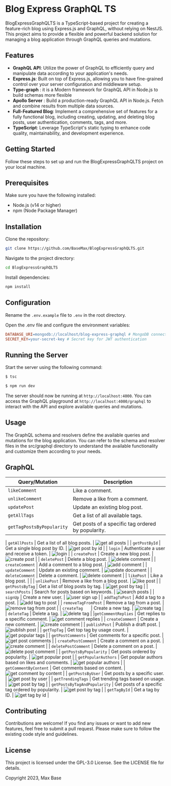 # Blog Express GraphQL TS

BlogExpressGraphQLTS is a TypeScript-based project for creating a feature-rich blog using Express.js and GraphQL, without relying on NestJS. This project aims to provide a flexible and powerful backend solution for managing a blog application through GraphQL queries and mutations.

## Features

- **GraphQL API**: Utilize the power of GraphQL to efficiently query and manipulate data according to your application's needs.
- **Express.js**: Built on top of Express.js, allowing you to have fine-grained control over your server configuration and middleware setup.
- **Type-graph** : it is a Modern framework for GraphQL API in Node.js to build schemas more flexible
- **Apollo Server** : Build a production-ready GraphQL API in Node.js. Fetch and combine results from multiple data sources.
- **Full-Featured Blog**: Implement a comprehensive set of features for a fully functional blog, including creating, updating, and deleting blog posts, user authentication, comments, tags, and more.
- **TypeScript**: Leverage TypeScript's static typing to enhance code quality, maintainability, and development experience.

## Getting Started

Follow these steps to set up and run the BlogExpressGraphQLTS project on your local machine.

## Prerequisites

Make sure you have the following installed:

- Node.js (v14 or higher)
- npm (Node Package Manager)

## Installation

Clone the repository:

```bash
git clone https://github.com/BaseMax/BlogExpressGraphQLTS.git
```

Navigate to the project directory:

```bash
cd BlogExpressGraphQLTS
```

Install dependencies:

```bash
npm install
```

## Configuration

Rename the `.env.example` file to `.env` in the root directory.

Open the .env file and configure the environment variables:

```makefile
DATABASE_URI=mongodb://localhost/blog-express-graphql # MongoDB connection URI
SECRET_KEY=your-secret-key # Secret key for JWT authentication
```

## Running the Server

Start the server using the following command:

```bash
$ tsc

$ npm run dev
```

The server should now be running at `http://localhost:4000`. You can access the GraphQL playground at `http://localhost:4000/graphql` to interact with the API and explore available queries and mutations.

## Usage

The GraphQL schema and resolvers define the available queries and mutations for the blog application. You can refer to the schema and resolver files in the src/graphql directory to understand the available functionality and customize them according to your needs.

## GraphQL

| Query/Mutation            | Description                                        |
| ------------------------- | -------------------------------------------------- |
| `likeComment`             | Like a comment.                                    |
| `unlikeComment`           | Remove a like from a comment.                      |
| `updatePost`              | Update an existing blog post.                      |
| `getAllTags`              | Get a list of all available tags.                  |
| `getTagPostsByPopularity` | Get posts of a specific tag ordered by popularity. |

| `getAllPosts` | Get a list of all blog posts. | ![get all posts](./screenshots/getAllPosts.png) |
| `getPostById` | Get a single blog post by ID. | ![get post by id](./screenshots/getPostById.png) |
| `login` | Authenticate a user and receive a token. | ![login](./screenshots/login.png) |
| `createPost` | Create a new blog post. | ![create post](./screenshots/createPost.png) |
| `deletePost` | Delete a blog post. | ![delete comment](./screenshots/deleteComment.png) |
| `createComment` | Add a comment to a blog post. | ![add comment](./screenshots/createComment.png) |
| `updateComment` | Update an existing comment. | ![update document](./screenshots/updateComment.png) |
| `deleteComment` | Delete a comment. | ![delete comment](./screenshots/deleteComment.png) |
| `likePost` | Like a blog post. | |
| `unlikePost` | Remove a like from a blog post. | ![like post](./screenshots/likePost.png) |
| `getPostsByTag` | Get a list of blog posts by tag. | ![get post by tag](./screenshots/getPostByTag.png) |
| `searchPosts` | Search for posts based on keywords. | ![search posts](./screenshots/search.png) |
| `signUp` | Create a new user. | ![user sign up](./screenshots/signup.png) |
| `addTagToPost` | Add a tag to a post. | ![add tag to post](./screenshots/addTagToPost.png) |
| `removeTagFromPost` | Remove a tag from a post. | ![remove tag from post](./screenshots/removeTagFromPost.png) |
| `createTag   ` | Create a new tag. | ![create tag](./screenshots/createTag.png) |
| `deleteTag` | Delete a tag. | ![delete tag](./screenshots/deleteTag.png) |
|`getCommentReplies` | Get replies to a specific comment. | ![get comment replies](./screenshots/getCommentsReply.png) |
| `createComment` | Create a new comment. | ![create comment](./screenshots/createComment.png) |
| `publishPost` | Publish a draft post. | ![publish post](./screenshots/publishPost.png) |
| `getTopTag` | Get top tag by usage count. | ![get popular tags](./screenshots/getPopularTag.png) |
| `getPostComments` | Get comments for a specific post. | ![get post comments](./screenshots/getPostComments.png) |
| `createPostComment` | Create a comment on a post. | ![create comment](./screenshots/createComment.png) |
| `deletePostComment` | Delete a comment on a post. | ![delete post comment](./screenshots/deleteComment.png) |
| `getPostsByPopularity` | Get posts ordered by popularity. | ![get popular post](./screenshots/getMostLikedPosts.png) |
| `getPopularAuthors` | Get popular authors based on likes and comments. | ![get popular authors](./screenshots/getPopularAuthors.png) |
| `getCommentByContent` | Get comments based on content. | ![get comment by content](./screenshots/searchComment.png) |
| `getPostsByUser` | Get posts by a specific user. | ![get post by user](./screenshots/getUserPosts.png) |
| `getTrendingTags` | Get trending tags based on usage. | ![get post by tag](./screenshots/getMostLikedPosts.png) |
| `getPostsByTagAndPopularity` | Get posts of a specific tag ordered by popularity. | ![get post by tag](./screenshots/getPostByTag.png) |
| `getTagById` | Get a tag by ID. | ![get tag by id](./screenshots/getTagById.png) |

## Contributing

Contributions are welcome! If you find any issues or want to add new features, feel free to submit a pull request. Please make sure to follow the existing code style and guidelines.

## License

This project is licensed under the GPL-3.0 License. See the LICENSE file for details.

Copyright 2023, Max Base
